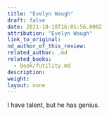 ```yaml
---
title: "Evelyn Waugh"
draft: false
date: 2011-10-18T16:05:56.000Z
attribution: "Evelyn Waugh"
link_to_original:
nd_author_of_this_review:
related_author: .md
related_books:
  - book/futility.md
description:
weight:
layout: none
---
```

I have talent, but he has genius.

